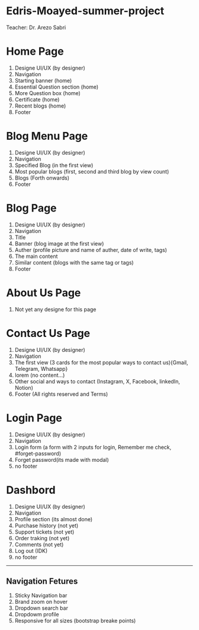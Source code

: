 # Edris-Moayed-summer-project
Teacher: Dr. Arezo Sabri

# Home Page
1. Designe UI/UX (by designer)
2. Navigation
3. Starting banner (home)
4. Essential Question section (home)
5. More Question box (home)
6. Certificate (home)
7. Recent blogs (home)
8. Footer

# Blog Menu Page
1. Designe UI/UX (by designer)
2. Navigation
3. Specified Blog (in the first view)
4. Most popular blogs (first, second and third blog by view count)
5. Blogs (Forth onwards)
6. Footer

# Blog Page
1. Designe UI/UX (by designer)
2. Navigation
3. Title
4. Banner (blog image at the first view)
5. Auther (profile picture and name of auther, date of write, tags)
6. The main content
7. Similar content (blogs with the same tag or tags)
8. Footer

# About Us Page
1. Not yet any designe for this page

# Contact Us Page
1. Designe UI/UX (by designer)
2. Navigation
3. The first view (3 cards for the most popular ways to contact us){Gmail, Telegram, Whatsapp}
4. lorem (no content...)
5. Other social and ways to contact (Instagram, X, Facebook, linkedIn, Notion)
6. Footer (All rights reserved and Terms)

# Login Page
1. Designe UI/UX (by designer)
2. Navigation
3. Login form (a form with 2 inputs for login, Remember me check, #forget-password)
4. Forget password(its made with modal)
5. no footer

# Dashbord
1. Designe UI/UX (by designer)
2. Navigation
3. Profile section (its almost done)
4. Purchase history (not yet)
5. Support tickets (not yet)
6. Order traking (not yet)
7. Comments (not yet)
8. Log out (IDK)
9. no footer

---

## Navigation Fetures
1. Sticky Navigation bar
2. Brand zoom on hover
3. Dropdown search bar
4. Dropdowm profile
5. Responsive for all sizes (bootstrap breake points)
